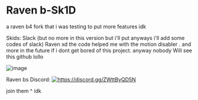 # Raven b-Sk1D

a raven b4 fork that i was testing to put more features idk

Skids:
Slack (but no more in this version but i'll put anyways i'll add some codes of slack)
Raven xd the code helped me with the motion disabler .
and more in the future if i dont get bored of this project.
anyway nobody Will see this github lollo

![image](https://github.com/Strangerrrs/Raven-bS/assets/166373671/bff24a21-60e3-4955-aa88-4b732cbea6b0)





Raven bs Discord:
<a href="https://discord.gg/ZWttByQD5N"><img src="https://invidget.switchblade.xyz/ZWttByQD5N" alt="https://discord.gg/ZWttByQD5N"/></a><br>

join them ^ idk
